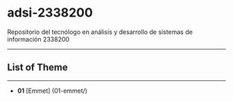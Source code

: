 # adsi-2338200
Repositorio del tecnólogo en análisis y desarrollo de sistemas de información 2338200
______
## List of Theme 
________
- **01** [Emmet] (01-emmet/)

